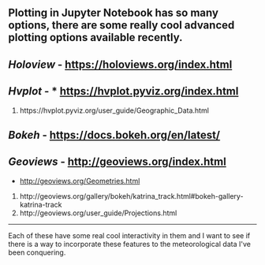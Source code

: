 Plotting in Jupyter Notebook has so many options, there are some really cool advanced plotting options available recently.
---

<em>Holoview</em> - https://holoviews.org/index.html
---

<em>Hvplot</em> - * https://hvplot.pyviz.org/index.html
---
<ol>
<li>https://hvplot.pyviz.org/user_guide/Geographic_Data.html</li>
</ol>

<em>Bokeh</em> - https://docs.bokeh.org/en/latest/
---

<em>Geoviews</em> - http://geoviews.org/index.html
---
* http://geoviews.org/Geometries.html
<ol>
<li>http://geoviews.org/gallery/bokeh/katrina_track.html#bokeh-gallery-katrina-track</li>
<li>http://geoviews.org/user_guide/Projections.html</li>
</ol>

---
Each of these have some real cool interactivity in them and I want to see if there is a way to incorporate these features to the meteorological data I've been conquering.  
